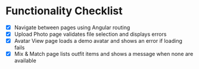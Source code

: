# Functionality Checklist

- [x] Navigate between pages using Angular routing
- [x] Upload Photo page validates file selection and displays errors
- [x] Avatar View page loads a demo avatar and shows an error if loading fails
- [x] Mix & Match page lists outfit items and shows a message when none are available
